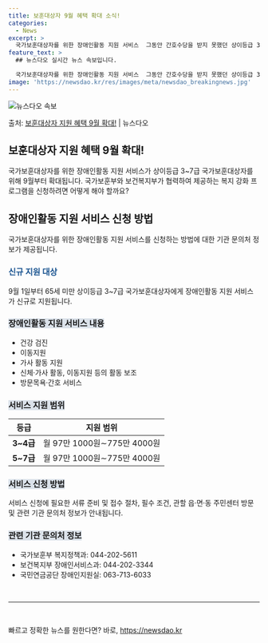 ```yaml
---
title: 보훈대상자 9월 혜택 확대 소식!
categories:
  - News
excerpt: >
  국가보훈대상자를 위한 장애인활동 지원 서비스  그동안 간호수당을 받지 못했던 상이등급 3~7급 국가보훈대상자…
feature_text: >
  ## 뉴스다오 실시간 뉴스 속보입니다.

  국가보훈대상자를 위한 장애인활동 지원 서비스  그동안 간호수당을 받지 못했던 상이등급 3~7급 국가보훈대상자…
image: 'https://newsdao.kr/res/images/meta/newsdao_breakingnews.jpg'
---
```


![뉴스다오 속보](https://newsdao.kr/res/images/meta/newsdao_breakingnews.jpg)

<p>출처: <a href="https://newsdao.kr/4443" rel="dofollow">보훈대상자 지원 혜택 9월 확대!</a> | 뉴스다오</p>

<h2 data-ke-size="size26">보훈대상자 지원 혜택 9월 확대!</h2>
<p data-ke-size="size16">국가보훈대상자를 위한 장애인활동 지원 서비스가 상이등급 3~7급 국가보훈대상자를 위해 9월부터 확대됩니다. 국가보훈부와 보건복지부가 협력하여 제공하는 복지 강화 프로그램을 신청하려면 어떻게 해야 할까요?</p>

<h2 data-ke-size="size22">장애인활동 지원 서비스 신청 방법</h2>
<p data-ke-size="size16">국가보훈대상자를 위한 장애인활동 지원 서비스를 신청하는 방법에 대한 기관 문의처 정보가 제공됩니다.</p>

<h3><span style="color: #1a5490;">신규 지원 대상</span></h3>
<p data-ke-size="size16">9월 1일부터 65세 미만 상이등급 3~7급 국가보훈대상자에게 장애인활동 지원 서비스가 신규로 지원됩니다.</p>

<h3><b><span style="background-color: #21538527;">장애인활동 지원 서비스 내용</span></b></h3>
<ul>
<li>건강 검진</li>
<li>이동지원</li>
<li>가사 활동 지원</li>
<li>신체·가사 활동, 이동지원 등의 활동 보조</li>
<li>방문목욕·간호 서비스</li>
</ul>

<h3><b><span style="background-color: #21538527;">서비스 지원 범위</span></b></h3>
<table>
<thead>
<tr>
<th>등급</th>
<th>지원 범위</th>
</tr>
</thead>
<tbody>
<tr>
<td style="text-align: center; height: 17px;"><b>3~4급</b></td>
<td style="text-align: center; height: 17px;">월 97만 1000원∼775만 4000원</td>
</tr>
<tr>
<td style="text-align: center; height: 17px;"><b>5~7급</b></td>
<td style="text-align: center; height: 17px;">월 97만 1000원∼775만 4000원</td>
</tr>
</tbody>
</table>

<h3><b><span style="background-color: #21538527;">서비스 신청 방법</span></b></h3>
<p data-ke-size="size16">서비스 신청에 필요한 서류 준비 및 접수 절차, 필수 조건, 관할 읍·면·동 주민센터 방문 및 관련 기관 문의처 정보가 안내됩니다.</p>

<h3><b><span style="background-color: #21538527;">관련 기관 문의처 정보</span></b></h3>
<ul>
<li>국가보훈부 복지정책과: 044-202-5611</li>
<li>보건복지부 장애인서비스과: 044-202-3344</li>
<li>국민연금공단 장애인지원실: 063-713-6033</li>
</ul>

<p data-ke-size="size16">&nbsp;</p>
<hr>
<p data-ke-size="size16">&nbsp;</p> 

빠르고 정확한 뉴스를 원한다면? 바로, <a href="https://newsdao.kr" rel="dofollow">https://newsdao.kr</a>


    
